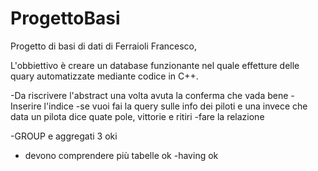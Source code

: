# ProgettoBasi

Progetto di basi di dati di Ferraioli Francesco,

L'obbiettivo è creare un database funzionante nel quale effetture delle quary automatizzate mediante codice in C++.
 
 
-Da riscrivere l'abstract una volta avuta la conferma che vada bene
-Inserire l'indice
-se vuoi fai la query sulle info dei piloti e una invece che data un pilota dice quate pole, vittorie e ritiri
-fare la relazione

-GROUP e aggregati 3 oki
- devono comprendere più tabelle ok 
-having ok

